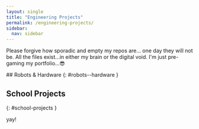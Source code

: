 ```yaml
---
layout: single
title: "Engineering Projects"
permalink: /engineering-projects/
sidebar:
  nav: sidebar
---
```

<p>Please forgive how sporadic and empty my repos are... one day they will not be. All the files exist...in either my brain or the digital void. I'm just pre-gaming my portfolio...😎</p>
<!-- These IDs are required so JavaScript can target and inject correctly -->
## Robots & Hardware
{: #robots--hardware }

## School Projects
{: #school-projects }

<!-- Empty container JS will populate -->
<div id="projects-feed">
  <p>yay!</p>
</div>

<style>
.project-card {
  display: flex;
  gap: 2rem;
  padding: 1.5rem;
  margin-bottom: 2rem;
  border-radius: 1rem;
  color: white;
}
.project-card:nth-child(even) {
  background-color: #37003c;
  flex-direction: row-reverse;
}
.project-card:nth-child(odd) {
  background-color: #540066;
  flex-direction: row;
}
.project-text {
  flex: 1;
}
.project-preview {
  width: 200px;
  height: auto;
  object-fit: contain;
  border-radius: 1rem;
  border: 2px solid white;
}
</style>

<script>
fetch("https://api.github.com/users/kennyspezi/repos")
  .then(response => response.json())
  .then(repos => {
    // 🧹 Filter out the website repo
    repos = repos.filter(r => r.name !== "kennyspezi.github.io");

    // 📁 Define project categories
    const categories = {
      "robots--hardware": ["sentience4samantha", "battlebot", "micromice", "rit-drone"],
      "school-projects": ["heatindextracker"],
    };

    for (const [id, repoNames] of Object.entries(categories)) {
      const header = document.querySelector(`h2#${id}`);
      if (!header) continue;

      // 💡 Create a container right after the header
      const sectionEl = document.createElement("div");
      sectionEl.className = "injected-group";
      header.insertAdjacentElement("afterend", sectionEl);

      repoNames.forEach(name => {
        const repo = repos.find(r => r.name === name);
        if (!repo) return;

        const updated = new Date(repo.updated_at).toLocaleDateString();
        const stars = repo.stargazers_count;
        const previewURL = `https://raw.githubusercontent.com/kennyspezi/${repo.name}/main/preview.gif`;

        sectionEl.innerHTML += `
          <div class="project-card">
            <img class="project-preview" src="${previewURL}" onerror="this.style.display='none';">
            <div class="project-text">
              <h3>${repo.name}</h3>
              <p>${repo.description || "No description provided."}</p>
              <p><strong>Last updated:</strong> ${updated} | ⭐ ${stars}</p>
              <a href="${repo.html_url}" target="_blank">View on GitHub →</a>
            </div>
          </div>
        `;
      });
    }
  })
  .catch(err => {
    document.getElementById("projects-feed").innerHTML = "<p>Error loading repos 💀</p>";
    console.error(err);
  });
</script>
